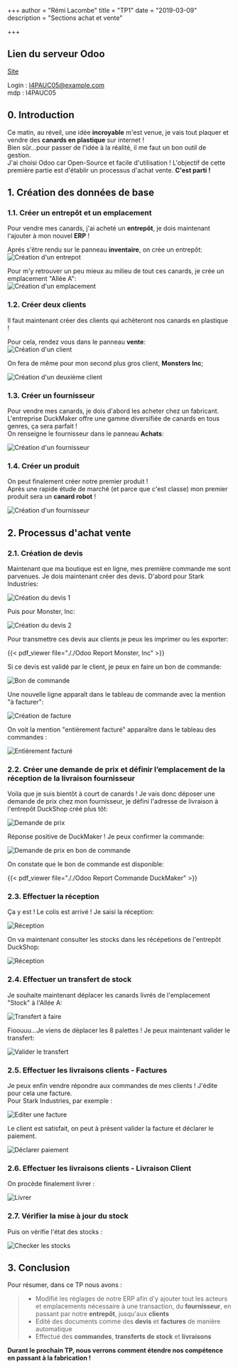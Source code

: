 +++
author = "Rémi Lacombe"
title = "TP1"
date = "2019-03-09"
description = "Sections achat et vente"

+++

## Lien du serveur Odoo

[Site](https://tp_odoo.rioc.fr)

Login : <I4PAUC05@example.com>  
mdp : I4PAUC05

## 0. Introduction

<!-- A modifier -->
Ce matin, au réveil, une idée **incroyable** m'est venue, je vais tout plaquer et vendre des **canards en plastique** sur internet !  
Bien sûr...pour passer de l'idée à la réalité, il me faut un bon outil de gestion.  
J'ai choisi Odoo car Open-Source et facile d'utilisation !
L'objectif de cette première partie est d'établir un processus d'achat vente.
**C'est parti !**

## 1. Création des données de base

### 1.1. Créer un entrepôt et un emplacement

Pour vendre mes canards, j'ai acheté un **entrepôt**, je dois maintenant l'ajouter à mon nouvel **ERP** !

Aprés s'être rendu sur le panneau **inventaire**, on crée un entrepôt:  
![Création d'un entrepot](././Entrepot.gif)

Pour m'y retrouver un peu mieux au milieu de tout ces canards, je crée un emplacement "Allée A":  
![Création d'un emplacement](././Emplacement.gif)

### 1.2. Créer deux clients

Il faut maintenant créer des clients qui achèteront nos canards en plastique !

Pour cela, rendez vous dans le panneau **vente**:  
![Création d'un client](././Client.gif)

On fera de même pour mon second plus gros client, **Monsters Inc**;

![Création d'un deuxième client](././MonstersInc.png)

### 1.3. Créer un fournisseur

Pour vendre mes canards, je dois d'abord les acheter chez un fabricant.  
L'entreprise DuckMaker offre une gamme diversifiée de canards en tous genres, ça sera parfait !  
On renseigne le fournisseur dans le panneau **Achats**:

![Création d'un fournisseur](././Fournisseur.gif)

### 1.4. Créer un produit

On peut finalement créer notre premier produit !  
Après une rapide étude de marché (et parce que c'est classe) mon premier produit sera un **canard robot** !

![Création d'un fournisseur](././Produit.gif)

## 2. Processus d'achat vente

### 2.1. Création de devis

Maintenant que ma boutique est en ligne, mes première commande me sont parvenues.
Je dois maintenant créer des devis. D'abord pour Stark Industries:

![Création du devis 1](././Devis1.gif)

Puis pour Monster, Inc:

![Création du devis 2](././Devis2.gif)

Pour transmettre ces devis aux clients je peux les imprimer ou les exporter:

{{< pdf_viewer file="././Odoo Report Monster, Inc" >}}

Si ce devis est validé par le client, je peux en faire un bon de commande:

![Bon de commande](././DevisToBonDeCommande.gif)

Une nouvelle ligne apparaît dans le tableau de commande avec la mention "à facturer":  

![Création de facture](././Facturation.gif)

On voit la mention "entièrement facturé" apparaître dans le tableau des commandes :

![Entièrement facturé](././EntièrementFacturé.gif)

### 2.2. Créer une demande de prix et définir l’emplacement de la réception de la livraison fournisseur

Voila que je suis bientôt à court de canards ! Je vais donc déposer une demande de prix chez mon fournisseur, je défini l'adresse de livraison à l'entrepôt DuckShop créé plus tôt:  

![Demande de prix](././DemandeDePrix.gif)

Réponse positive de DuckMaker ! Je peux confirmer la commande:

![Demande de prix en bon de commande](././DemandeDePrixToBonDeCommande.gif)

On constate que le bon de commande est disponible:

{{< pdf_viewer file="././Odoo Report Commande DuckMaker" >}}

### 2.3. Effectuer la réception

Ça y est ! Le colis est arrivé ! Je saisi la réception:

![Réception](././Reception.gif)

On va maintenant consulter les stocks dans les récépetions de l'entrepôt DuckShop:

![Réception](././Stock.gif)

### 2.4. Effectuer un transfert de stock

Je souhaite maintenant déplacer les canards livrés de l'emplacement "Stock" à l'Allée A:

![Transfert à faire](././TransfertAFaire.gif)

Fioouuu...Je viens de déplacer les 8 palettes ! Je peux maintenant valider le transfert:

![Valider le transfert](././TransfertValider.gif)

### 2.5. Effectuer les livraisons clients - Factures

Je peux enfin vendre répondre aux commandes de mes clients ! J'édite pour cela une facture.  
Pour Stark Industries, par exemple :

![Editer une facture](././FactureStark.gif)

Le client est satisfait, on peut à présent valider la facture et déclarer le paiement.

![Déclarer paiement](././FactureStarkPaiement.gif)

### 2.6. Effectuer les livraisons clients - Livraison Client

On procède finalement livrer :

![Livrer](././Livraison.gif)

### 2.7. Vérifier la mise à jour du stock

Puis on vérifie l'état des stocks :

![Checker les stocks](././LivraisonCheckStock.gif)

## 3. Conclusion

Pour résumer, dans ce TP nous avons :

>- Modifié les réglages de notre ERP afin d'y ajouter tout les acteurs et emplacements nécessaire à une transaction, du **fournisseur**, en passant par notre **entrepôt**, jusqu'aux **clients**
>- Edité des documents comme des **devis** et **factures** de manière automatique
>- Effectué des **commandes**, **transferts de stock** et **livraisons**

**Durant le prochain TP, nous verrons comment étendre nos compétence en passant à la fabrication !**
